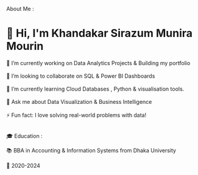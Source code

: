 

About Me :
# 👋 Hi, I'm Khandakar Sirazum Munira Mourin

🔭 I’m currently working on Data Analytics Projects & Building my portfolio<br><br>
🤝 I’m looking to collaborate on SQL & Power BI Dashboards <br><br>
🌱 I’m currently learning Cloud Databases , Python & visualisation tools. <br><br>
💬 Ask me about Data Visualization & Business Intelligence<br><br>
⚡ Fun fact: I love solving real-world problems with data!<br><br>

🎓 Education :

📚 BBA in Accounting & Information Systems from Dhaka University<br><br>
📅 2020-2024

<!--
**szmmunira/szmmunira** is a ✨ _special_ ✨ repository because its `README.md` (this file) appears on your GitHub profile.

Here are some ideas to get you started:

- 🔭 I’m currently working on ...
- 🌱 I’m currently learning ...
- 👯 I’m looking to collaborate on ...
- 🤔 I’m looking for help with ...
- 💬 Ask me about ...
- 📫 How to reach me: ...
- 😄 Pronouns: ...
- ⚡ Fun fact: ...
-->

